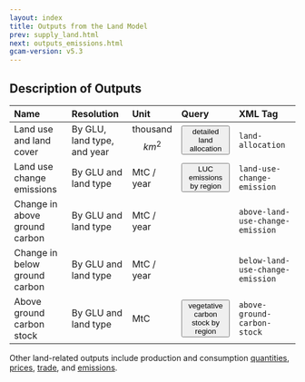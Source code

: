 ```yaml
---
layout: index
title: Outputs from the Land Model
prev: supply_land.html
next: outputs_emissions.html
gcam-version: v5.3 
---
```


## Description of Outputs

| Name | Resolution | Unit | Query | XML Tag |
| :--- | :--- | :--- | :--- | :--- |
| Land use and land cover | By GLU, land type, and year | thousand $$km^2$$ | <span id="detailed land allocation"><button onclick='getQuery("detailed land allocation", "detailed land allocation")'>detailed land allocation</button></span> | `land-allocation` |
| Land use change emissions | By GLU and land type | MtC / year | <span id="LUC emissions by region"><button onclick='getQuery("LUC emissions by region", "LUC emissions by region")'>LUC emissions by region</button></span> | `land-use-change-emission` |
| Change in above ground carbon | By GLU and land type | MtC / year |  | `above-land-use-change-emission`|
| Change in below ground carbon | By GLU and land type | MtC / year |  | `below-land-use-change-emission`|
| Above ground carbon stock | By GLU and land type | MtC | <span id="vegetative carbon stock by region"><button onclick='getQuery("vegetative carbon stock by region", "vegetative carbon stock by region")'>vegetative carbon stock by region</button></span> | `above-ground-carbon-stock` |

Other land-related outputs include production and consumption [quantities](outputs_quantity.html#foodfeedforestry), [prices](outputs_prices.html#foodfeedforestry), [trade](outputs_trade.html), and [emissions](outputs_emissions.html#agricultureandlanduse).
